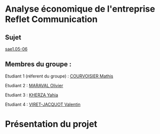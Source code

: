 # Analyse économique de l'entreprise Reflet Communication
## Sujet
[sae1.05-06](https://github.com/mrvolive/sae1.05-06)

## Membres du groupe :
Etudiant 1 (réferent du groupe) : [COURVOISIER Mathis](mailto:mathis.courvoisier@edu.univ-fcomte.fr?subject=SAE_1_05_06)


Etudiant 2 : [MARAVAL Olivier](mailto:olivier.maraval@edu.univ-fcomte.fr?subject=SAE_1_05_06)


Etudiant 3 : [KHERZA Yahia](mailto:yahia.kherza@edu.univ-fcomte.fr?subject=SAE_1_05_06)


Etudiant 4 : [VIRET-JACQUOT Valentin](mailto:valentin.viret-jacquot@edu.univ-fcomte.fr?subject=SAE_1_05_06)  

# Présentation du projet

